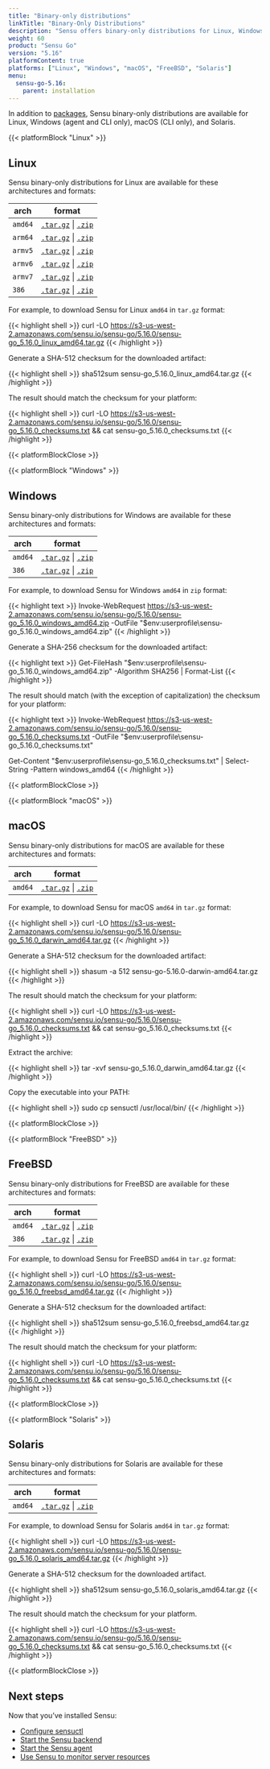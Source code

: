 ```yaml
---
title: "Binary-only distributions"
linkTitle: "Binary-Only Distributions"
description: "Sensu offers binary-only distributions for Linux, Windows, and macOS. Read this guide to learn how to download and verify Sensu binaries."
weight: 60
product: "Sensu Go"
version: "5.16"
platformContent: true
platforms: ["Linux", "Windows", "macOS", "FreeBSD", "Solaris"]
menu:
  sensu-go-5.16:
    parent: installation
---
```


In addition to [packages][1], Sensu binary-only distributions are available for Linux, Windows (agent and CLI only), macOS (CLI only), and Solaris.

{{< platformBlock "Linux" >}}

## Linux

Sensu binary-only distributions for Linux are available for these architectures and formats:

| arch | format |
| --- | --- |
| `amd64` | [`.tar.gz`][14] \| [`.zip`][20]
| `arm64` | [`.tar.gz`][15] \| [`.zip`][21]
| `armv5` | [`.tar.gz`][16] \| [`.zip`][22]
| `armv6` | [`.tar.gz`][17] \| [`.zip`][23]
| `armv7` | [`.tar.gz`][18] \| [`.zip`][24]
| `386` | [`.tar.gz`][19] \| [`.zip`][25]

For example, to download Sensu for Linux `amd64` in `tar.gz` format:

{{< highlight shell >}}
curl -LO https://s3-us-west-2.amazonaws.com/sensu.io/sensu-go/5.16.0/sensu-go_5.16.0_linux_amd64.tar.gz
{{< /highlight >}}

Generate a SHA-512 checksum for the downloaded artifact:

{{< highlight shell >}}
sha512sum sensu-go_5.16.0_linux_amd64.tar.gz
{{< /highlight >}}

The result should match the checksum for your platform:

{{< highlight shell >}}
curl -LO https://s3-us-west-2.amazonaws.com/sensu.io/sensu-go/5.16.0/sensu-go_5.16.0_checksums.txt && cat sensu-go_5.16.0_checksums.txt
{{< /highlight >}}

{{< platformBlockClose >}}

{{< platformBlock "Windows" >}}

## Windows

Sensu binary-only distributions for Windows are available for these architectures and formats:

| arch | format |
| --- | --- |
| `amd64` | [`.tar.gz`][26] \| [`.zip`][28]
| `386` | [`.tar.gz`][27] \| [`.zip`][29]

For example, to download Sensu for Windows `amd64` in `zip` format:

{{< highlight text >}}
Invoke-WebRequest https://s3-us-west-2.amazonaws.com/sensu.io/sensu-go/5.16.0/sensu-go_5.16.0_windows_amd64.zip  -OutFile "$env:userprofile\sensu-go_5.16.0_windows_amd64.zip"
{{< /highlight >}}

Generate a SHA-256 checksum for the downloaded artifact:

{{< highlight text >}}
Get-FileHash "$env:userprofile\sensu-go_5.16.0_windows_amd64.zip" -Algorithm SHA256 | Format-List
{{< /highlight >}}

The result should match (with the exception of capitalization) the checksum for your platform:

{{< highlight text >}}
Invoke-WebRequest https://s3-us-west-2.amazonaws.com/sensu.io/sensu-go/5.16.0/sensu-go_5.16.0_checksums.txt -OutFile "$env:userprofile\sensu-go_5.16.0_checksums.txt"

Get-Content "$env:userprofile\sensu-go_5.16.0_checksums.txt" | Select-String -Pattern windows_amd64
{{< /highlight >}}

{{< platformBlockClose >}}

{{< platformBlock "macOS" >}}

## macOS

Sensu binary-only distributions for macOS are available for these architectures and formats:

| arch | format |
| --- | --- |
| `amd64` | [`.tar.gz`][30] \| [`.zip`][31]

For example, to download Sensu for macOS `amd64` in `tar.gz` format:

{{< highlight shell >}}
curl -LO https://s3-us-west-2.amazonaws.com/sensu.io/sensu-go/5.16.0/sensu-go_5.16.0_darwin_amd64.tar.gz
{{< /highlight >}}

Generate a SHA-512 checksum for the downloaded artifact:

{{< highlight shell >}}
shasum -a 512 sensu-go-5.16.0-darwin-amd64.tar.gz
{{< /highlight >}}

The result should match the checksum for your platform:

{{< highlight shell >}}
curl -LO https://s3-us-west-2.amazonaws.com/sensu.io/sensu-go/5.16.0/sensu-go_5.16.0_checksums.txt && cat sensu-go_5.16.0_checksums.txt
{{< /highlight >}}

Extract the archive:

{{< highlight shell >}}
tar -xvf sensu-go_5.16.0_darwin_amd64.tar.gz
{{< /highlight >}}

Copy the executable into your PATH:

{{< highlight shell >}}
sudo cp sensuctl /usr/local/bin/
{{< /highlight >}}

{{< platformBlockClose >}}

{{< platformBlock "FreeBSD" >}}

## FreeBSD

Sensu binary-only distributions for FreeBSD are available for these architectures and formats:

| arch | format |
| --- | --- |
| `amd64` | [`.tar.gz`][32] \| [`.zip`][33]
| `386` | [`.tar.gz`][34] \| [`.zip`][35]

For example, to download Sensu for FreeBSD `amd64` in `tar.gz` format:

{{< highlight shell >}}
curl -LO https://s3-us-west-2.amazonaws.com/sensu.io/sensu-go/5.16.0/sensu-go_5.16.0_freebsd_amd64.tar.gz
{{< /highlight >}}

Generate a SHA-512 checksum for the downloaded artifact:

{{< highlight shell >}}
sha512sum sensu-go_5.16.0_freebsd_amd64.tar.gz
{{< /highlight >}}

The result should match the checksum for your platform:

{{< highlight shell >}}
curl -LO https://s3-us-west-2.amazonaws.com/sensu.io/sensu-go/5.16.0/sensu-go_5.16.0_checksums.txt && cat sensu-go_5.16.0_checksums.txt
{{< /highlight >}}

{{< platformBlockClose >}}

{{< platformBlock "Solaris" >}}

## Solaris

Sensu binary-only distributions for Solaris are available for these architectures and formats:

| arch | format |
| --- | --- |
| `amd64` | [`.tar.gz`][36] \| [`.zip`][37]

For example, to download Sensu for Solaris `amd64` in `tar.gz` format:

{{< highlight shell >}}
curl -LO https://s3-us-west-2.amazonaws.com/sensu.io/sensu-go/5.16.0/sensu-go_5.16.0_solaris_amd64.tar.gz
{{< /highlight >}}

Generate a SHA-512 checksum for the downloaded artifact.

{{< highlight shell >}}
sha512sum sensu-go_5.16.0_solaris_amd64.tar.gz
{{< /highlight >}}

The result should match the checksum for your platform.

{{< highlight shell >}}
curl -LO https://s3-us-west-2.amazonaws.com/sensu.io/sensu-go/5.16.0/sensu-go_5.16.0_checksums.txt && cat sensu-go_5.16.0_checksums.txt
{{< /highlight >}}

{{< platformBlockClose >}}

## Next steps

Now that you’ve installed Sensu:

- [Configure sensuctl][4]
- [Start the Sensu backend][2]
- [Start the Sensu agent][3]
- [Use Sensu to monitor server resources][5]

[1]: ../install-sensu/
[2]: ../../reference/backend#operation
[3]: ../../reference/agent#operation
[4]: ../../sensuctl/reference#first-time-setup
[5]: ../../guides/monitor-server-resources/
[14]: https://s3-us-west-2.amazonaws.com/sensu.io/sensu-go/5.16.0/sensu-go_5.16.0_linux_amd64.tar.gz
[15]: https://s3-us-west-2.amazonaws.com/sensu.io/sensu-go/5.16.0/sensu-go_5.16.0_linux_arm64.tar.gz
[16]: https://s3-us-west-2.amazonaws.com/sensu.io/sensu-go/5.16.0/sensu-go_5.16.0_linux_armv5.tar.gz
[17]: https://s3-us-west-2.amazonaws.com/sensu.io/sensu-go/5.16.0/sensu-go_5.16.0_linux_armv6.tar.gz
[18]: https://s3-us-west-2.amazonaws.com/sensu.io/sensu-go/5.16.0/sensu-go_5.16.0_linux_armv7.tar.gz
[19]: https://s3-us-west-2.amazonaws.com/sensu.io/sensu-go/5.16.0/sensu-go_5.16.0_linux_386.tar.gz
[20]: https://s3-us-west-2.amazonaws.com/sensu.io/sensu-go/5.16.0/sensu-go_5.16.0_linux_amd64.zip
[21]: https://s3-us-west-2.amazonaws.com/sensu.io/sensu-go/5.16.0/sensu-go_5.16.0_linux_arm64.zip
[22]: https://s3-us-west-2.amazonaws.com/sensu.io/sensu-go/5.16.0/sensu-go_5.16.0_linux_armv5.zip
[23]: https://s3-us-west-2.amazonaws.com/sensu.io/sensu-go/5.16.0/sensu-go_5.16.0_linux_armv6.zip
[24]: https://s3-us-west-2.amazonaws.com/sensu.io/sensu-go/5.16.0/sensu-go_5.16.0_linux_armv7.zip
[25]: https://s3-us-west-2.amazonaws.com/sensu.io/sensu-go/5.16.0/sensu-go_5.16.0_linux_386.zip
[26]: https://s3-us-west-2.amazonaws.com/sensu.io/sensu-go/5.16.0/sensu-go_5.16.0_windows_amd64.tar.gz
[27]: https://s3-us-west-2.amazonaws.com/sensu.io/sensu-go/5.16.0/sensu-go_5.16.0_windows_386.tar.gz
[28]: https://s3-us-west-2.amazonaws.com/sensu.io/sensu-go/5.16.0/sensu-go_5.16.0_windows_amd64.zip
[29]: https://s3-us-west-2.amazonaws.com/sensu.io/sensu-go/5.16.0/sensu-go_5.16.0_windows_386.zip
[30]: https://s3-us-west-2.amazonaws.com/sensu.io/sensu-go/5.16.0/sensu-go_5.16.0_darwin_amd64.tar.gz
[31]: https://s3-us-west-2.amazonaws.com/sensu.io/sensu-go/5.16.0/sensu-go_5.16.0_darwin_amd64.zip
[32]: https://s3-us-west-2.amazonaws.com/sensu.io/sensu-go/5.16.0/sensu-go_5.16.0_freebsd_amd64.tar.gz
[33]: https://s3-us-west-2.amazonaws.com/sensu.io/sensu-go/5.16.0/sensu-go_5.16.0_freebsd_amd64.zip
[34]: https://s3-us-west-2.amazonaws.com/sensu.io/sensu-go/5.16.0/sensu-go_5.16.0_freebsd_386.tar.gz
[35]: https://s3-us-west-2.amazonaws.com/sensu.io/sensu-go/5.16.0/sensu-go_5.16.0_freebsd_386.zip
[36]: https://s3-us-west-2.amazonaws.com/sensu.io/sensu-go/5.16.0/sensu-go_5.16.0_solaris_amd64.tar.gz
[37]: https://s3-us-west-2.amazonaws.com/sensu.io/sensu-go/5.16.0/sensu-go_5.16.0_solaris_amd64.zip
